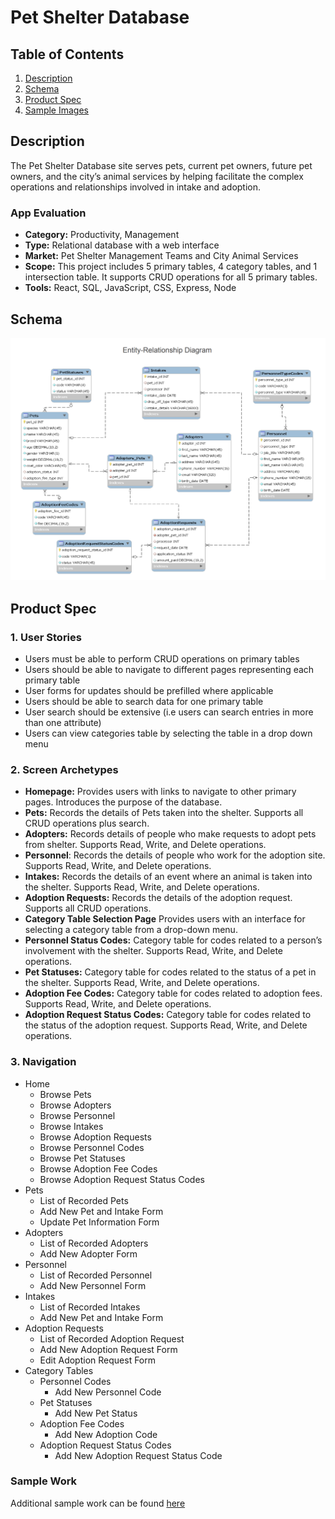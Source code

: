 # Pet Shelter Database

## Table of Contents
1. [Description](#Description)
2. [Schema](#Schema)
3. [Product Spec](#Product-Spec)
5. [Sample Images](#Samples)

## Description
The Pet Shelter Database site serves pets, current pet owners, future pet owners, and the city’s animal services by helping facilitate the complex operations and relationships involved in intake and adoption. 

### App Evaluation
- **Category:** Productivity, Management
- **Type:** Relational database with a web interface
- **Market:** Pet Shelter Management Teams and City Animal Services
- **Scope:** This project includes 5 primary tables, 4 category tables, and 1 intersection table. It supports CRUD operations for all 5 primary tables.  
- **Tools:** React, SQL, JavaScript, CSS, Express, Node

## Schema 

![pet shelter database schema](https://github.com/almontez/Pet-Shelter-DB/blob/main/ReadMe%20Media/DBSchema.png)

## Product Spec

### 1. User Stories

* Users must be able to perform CRUD operations on primary tables
* Users should be able to navigate to different pages representing each primary table
* User forms for updates should be prefilled where applicable 
* Users should be able to search data for one primary table
* User search should be extensive (i.e users can search entries in more than one attribute)
* Users can view categories table by selecting the table in a drop down menu

### 2. Screen Archetypes

* **Homepage:** Provides users with links to navigate to other primary pages. Introduces the purpose of the database. 
* **Pets:** Records the details of Pets taken into the shelter. Supports all CRUD operations plus search. 
* **Adopters:** Records details of people who make requests to adopt pets from shelter. Supports Read, Write, and Delete operations. 
* **Personnel**: Records the details of people who work for the adoption site. Supports Read, Write, and Delete operations. 
* **Intakes:** Records the details of an event where an animal is taken into the shelter. Supports Read, Write, and Delete operations. 
* **Adoption Requests:** Records the details of the adoption request. Supports all CRUD operations.
* **Category Table Selection Page** Provides users with an interface for selecting a category table from a drop-down menu.
* **Personnel Status Codes:** Category table for codes related to a person’s involvement with the shelter. Supports Read, Write, and Delete operations. 
* **Pet Statuses:** Category table for codes related to the status of a pet in the shelter. Supports Read, Write, and Delete operations. 
* **Adoption Fee Codes:** Category table for codes related to adoption fees. Supports Read, Write, and Delete operations. 
* **Adoption Request Status Codes:** Category table for codes related to the status of the adoption request. Supports Read, Write, and Delete operations. 

### 3. Navigation

* Home
   * Browse Pets
   * Browse Adopters
   * Browse Personnel
   * Browse Intakes
   * Browse Adoption Requests
   * Browse Personnel Codes
   * Browse Pet Statuses
   * Browse Adoption Fee Codes
   * Browse Adoption Request Status Codes
* Pets
   * List of Recorded Pets
   * Add New Pet and Intake Form
   * Update Pet Information Form
* Adopters
   * List of Recorded Adopters
   * Add New Adopter Form
* Personnel
   * List of Recorded Personnel
   * Add New Personnel Form
* Intakes
   * List of Recorded Intakes
   * Add New Pet and Intake Form
* Adoption Requests
   * List of Recorded Adoption Request
   * Add New Adoption Request Form
   * Edit Adoption Request Form
* Category Tables
   * Personnel Codes
     * Add New Personnel Code
   * Pet Statuses
     * Add New Pet Status 
   * Adoption Fee Codes
     * Add New Adoption Code 
   * Adoption Request Status Codes
     * Add New Adoption Request Status Code

### Sample Work

Additional sample work can be found [here](https://github.com/almontez/CS_340_SU2022_DBProject/blob/main/Pet%20Shelter%20Database%20Design%20Documentation.pdf)
